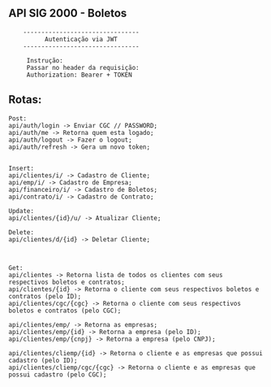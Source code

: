 ## API SIG 2000 - Boletos

        --------------------------------
              Autenticação via JWT
        --------------------------------

         Instrução:
         Passar no header da requisição:
         Authorization: Bearer + TOKEN
         

## Rotas: </br>


    Post:
    api/auth/login -> Enviar CGC // PASSWORD;
    api/auth/me -> Retorna quem esta logado;
    api/auth/logout -> Fazer o logout;
    api/auth/refresh -> Gera um novo token;
    

    Insert:
    api/clientes/i/ -> Cadastro de Cliente;
    api/emp/i/ -> Cadastro de Empresa;
    api/financeiro/i/ -> Cadastro de Boletos;
    api/contrato/i/ -> Cadastro de Contrato;

    Update:
    api/clientes/{id}/u/ -> Atualizar Cliente;
    
    Delete:
    api/clientes/d/{id} -> Deletar Cliente;


 
    Get:
    api/clientes -> Retorna lista de todos os clientes com seus respectivos boletos e contratos;
    api/clientes/{id} -> Retorna o cliente com seus respectivos boletos e contratos (pelo ID);
    api/clientes/cgc/{cgc} -> Retorna o cliente com seus respectivos boletos e contratos (pelo CGC);

    api/clientes/emp/ -> Retorna as empresas;
    api/clientes/emp/{id} -> Retorna a empresa (pelo ID);
    api/clientes/emp/{cnpj} -> Retorna a empresa (pelo CNPJ);

    api/clientes/cliemp/{id} -> Retorna o cliente e as empresas que possui cadastro (pelo ID);
    api/clientes/cliemp/cgc/{cgc} -> Retorna o cliente e as empresas que possui cadastro (pelo CGC);


